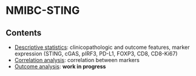 # NMIBC-STING

## Contents
- [Descriptive statistics](https://github.com/alcideschaux/NMIBC-STING/blob/master/DESCRIPTIVE.ipynb): clinicopathologic and outcome features, marker expression (STING, cGAS, pIRF3, PD-L1, FOXP3, CD8, CD8-Ki67)
- [Correlation analysis](https://github.com/alcideschaux/NMIBC-STING/blob/master/CORRELATION.ipynb): correlation between markers
- [Outcome analysis](): **work in progress**